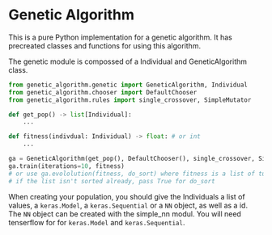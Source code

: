 # Genetic Algorithm

This is a pure Python implementation for a genetic algorithm. It has precreated classes and functions for using this algorithm.

The genetic module is compossed of a Individual and GeneticAlgorithm class. 
````Python
from genetic_algorithm.genetic import GeneticAlgorithm, Individual
from genetic_algorithm.chooser import DefaultChooser
from genetic_algorithm.rules import single_crossover, SimpleMutator

def get_pop() -> list[Individual]:
    ...

def fitness(indivdual: Individual) -> float: # or int
    ...

ga = GeneticAlgorithm(get_pop(), DefaultChooser(), single_crossover, SimpleMutator(), tracker=..., n_keep=..., n_mutated_keeped=...)
ga.train(iterations=10, fitness)
# or use ga.evololution(fitness, do_sort) where fitness is a list of tuples of a number representing a score and an Individual
# if the list isn't sorted already, pass True for do_sort 
````

When creating your population, you should give the Individuals a list of values, a ``keras.Model``, a ``keras.Sequential`` or a ``NN`` object, as well as a id.  
The ``NN`` object can be created with the simple_nn modul. You will need tenserflow for for ``keras.Model`` and ``keras.Sequential``.